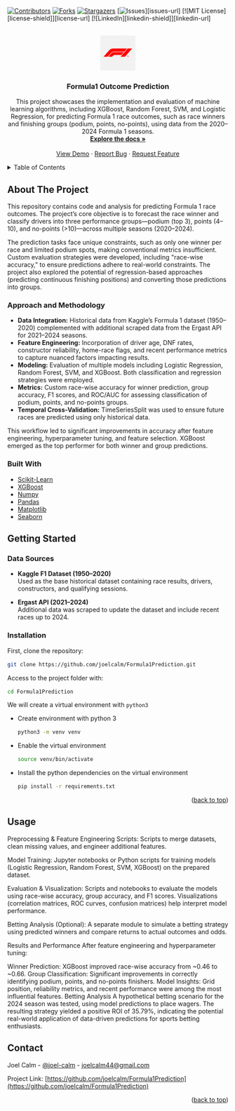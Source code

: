 <div id="top"></div>

<!-- PROJECT SHIELDS -->
<!--
*** https://www.markdownguide.org/basic-syntax/#reference-style-links
-->
[![Contributors][contributors-shield]][contributors-url]
[![Forks][forks-shield]][forks-url]
[![Stargazers][stars-shield]][stars-url]
[![Issues][issues-shield]][issues-url]
[![MIT License][license-shield]][license-url]
[![LinkedIn][linkedin-shield]][linkedin-url]



<!-- PROJECT LOGO -->
<br />
<div align="center">
  <a href="[https://github.com/joelcalm/Formula1Prediction](https://github.com/joelcalm/Formula1Prediction)">
    <img src="logo.png" alt="Logo" width="80" height="80">
  </a>  

  <h3 align="center">Formula1 Outcome Prediction</h3>

  <p align="center">
    This project showcases the implementation and evaluation of machine learning algorithms, including XGBoost, Random Forest, SVM, and Logistic Regression, for predicting Formula 1 race outcomes, such as race winners and finishing groups (podium, points, no-points), using data from the 2020–2024 Formula 1 seasons.
    <br />
    <a href="https://github.com/joelcalm/Formula1Prediction"><strong>Explore the docs »</strong></a>
    <br />
    <br />
    <a href="https://github.com/joelcalm/Formula1Prediction">View Demo</a>
    ·
    <a href="https://github.com/joelcalm/Formula1Prediction/issues">Report Bug</a>
    ·
    <a href="https://github.com/joelcalm/Formula1Prediction/issues">Request Feature</a>
  </p>
</div>

<!-- TABLE OF CONTENTS -->
<details>
  <summary>Table of Contents</summary>
  <ol>
    <li>
      <a href="#about-the-project">About The Project</a>
      <ul>
        <li><a href="#approach-and-methodology">Approach and Methodology</a></li>
        <li><a href="#built-with">Built With</a></li>
      </ul>
    </li>
    <li>
      <a href="#getting-started">Getting Started</a>
      <ul>
        <li><a href="#data-sources">Data Sources</a></li>
        <li><a href="#installation">Installation</a></li>
      </ul>
    </li>
    <li><a href="#usage">Usage</a></li>
    <li><a href="#results-and-performance">Results and Performance</a></li>
    <li><a href="#betting-analysis">Betting Analysis</a></li>
    <li><a href="#contact">Contact</a></li>
  </ol>
</details>


## About The Project

This repository contains code and analysis for predicting Formula 1 race outcomes. The project’s core objective is to forecast the race winner and classify drivers into three performance groups—podium (top 3), points (4–10), and no-points (>10)—across multiple seasons (2020–2024).

The prediction tasks face unique constraints, such as only one winner per race and limited podium spots, making conventional metrics insufficient. Custom evaluation strategies were developed, including "race-wise accuracy," to ensure predictions adhere to real-world constraints. The project also explored the potential of regression-based approaches (predicting continuous finishing positions) and converting those predictions into groups.

### Approach and Methodology

- **Data Integration:** Historical data from Kaggle’s Formula 1 dataset (1950–2020) complemented with additional scraped data from the Ergast API for 2021–2024 seasons.
- **Feature Engineering:** Incorporation of driver age, DNF rates, constructor reliability, home-race flags, and recent performance metrics to capture nuanced factors impacting results.
- **Modeling:** Evaluation of multiple models including Logistic Regression, Random Forest, SVM, and XGBoost. Both classification and regression strategies were employed.
- **Metrics:** Custom race-wise accuracy for winner prediction, group accuracy, F1 scores, and ROC/AUC for assessing classification of podium, points, and no-points groups.
- **Temporal Cross-Validation:** TimeSeriesSplit was used to ensure future races are predicted using only historical data.

This workflow led to significant improvements in accuracy after feature engineering, hyperparameter tuning, and feature selection. XGBoost emerged as the top performer for both winner and group predictions.

### Built With

* [Scikit-Learn](https://scikit-learn.org/)
* [XGBoost](https://xgboost.readthedocs.io/)
* [Numpy](https://numpy.org/)
* [Pandas](https://pandas.pydata.org/)
* [Matplotlib](https://matplotlib.org/)
* [Seaborn](https://seaborn.pydata.org/)


## Getting Started

### Data Sources

- **Kaggle F1 Dataset (1950–2020)**  
  Used as the base historical dataset containing race results, drivers, constructors, and qualifying sessions.

- **Ergast API (2021–2024)**  
  Additional data was scraped to update the dataset and include recent races up to 2024.


### Installation


First, clone the repository:
   ```sh
   git clone https://github.com/joelcalm/Formula1Prediction.git
   ```
Access to the project folder with:
  ```sh
  cd Formula1Prediction
  ```

We will create a virtual environment with `python3`
* Create environment with python 3 
    ```sh
    python3 -m venv venv
    ```
    
* Enable the virtual environment
    ```sh
    source venv/bin/activate
    ```

* Install the python dependencies on the virtual environment
    ```sh
    pip install -r requirements.txt
    ```

<p align="right">(<a href="#top">back to top</a>)</p>

## Usage
Preprocessing & Feature Engineering Scripts:
Scripts to merge datasets, clean missing values, and engineer additional features.

Model Training:
Jupyter notebooks or Python scripts for training models (Logistic Regression, Random Forest, SVM, XGBoost) on the prepared dataset.

Evaluation & Visualization:
Scripts and notebooks to evaluate the models using race-wise accuracy, group accuracy, and F1 scores. Visualizations (correlation matrices, ROC curves, confusion matrices) help interpret model performance.

Betting Analysis (Optional):
A separate module to simulate a betting strategy using predicted winners and compare returns to actual outcomes and odds.

Results and Performance
After feature engineering and hyperparameter tuning:

Winner Prediction: XGBoost improved race-wise accuracy from ~0.46 to ~0.66.
Group Classification: Significant improvements in correctly identifying podium, points, and no-points finishers.
Model Insights: Grid position, reliability metrics, and recent performance were among the most influential features.
Betting Analysis
A hypothetical betting scenario for the 2024 season was tested, using model predictions to place wagers. The resulting strategy yielded a positive ROI of 35.79%, indicating the potential real-world application of data-driven predictions for sports betting enthusiasts.

<!-- CONTACT -->
## Contact

Joel Calm  - [@joel-calm](https://www.linkedin.com/in/joel-calm/) - joelcalm44@gmail.com

Project Link: [https://github.com/joelcalm/Formula1Prediction](https://github.com/joelcalm/Formula1Prediction)


<p align="right">(<a href="#top">back to top</a>)</p>



<!-- MARKDOWN LINKS & IMAGES -->
<!-- https://www.markdownguide.org/basic-syntax/#reference-style-links -->
[contributors-shield]: https://img.shields.io/github/contributors/joelcalm/Formula1Prediction.svg?style=for-the-badge
[contributors-url]: https://github.com/joelcalm/Formula1Prediction/graphs/contributors
[forks-shield]: https://img.shields.io/github/forks/puchee99/PytorchClassifier.svg?style=for-the-badge
[forks-url]: https://github.com/joelcalm/Formula1Prediction/network/members
[stars-shield]: https://img.shields.io/github/stars/joelcalm/Formula1Prediction.svg?style=for-the-badge
[stars-url]: https://github.com/joelcalm/Formula1Prediction/stargazers
[issues-shield]: https://img.shields.io/github/issues/joelcalm/Formula1Prediction.svg?style=for-the-badge
